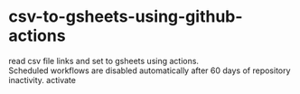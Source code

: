 # csv-to-gsheets-using-github-actions

read csv file links and set to gsheets using actions.<br>
Scheduled workflows are disabled automatically after 60 days of repository inactivity.
activate
